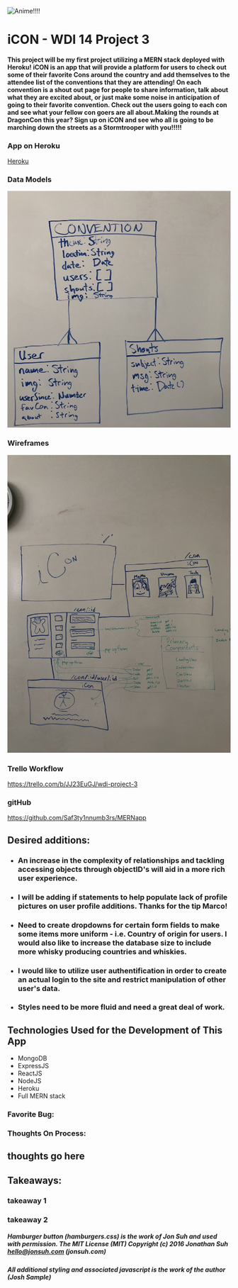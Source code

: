 ![Anime!!!!](http://www.planwallpaper.com/static/images/1444014275-106dee95104209bb9436d6df2b6d5145.jpeg)

# iCON - WDI 14 Project 3
#### This project will be my first project utilizing a MERN stack deployed with Heroku! iCON is an app that will provide a platform for users to check out some of their favorite Cons around the country and add themselves to the attendee list of the conventions that they are attending! On each convention is a shout out page for people to share information, talk about what they are excited about, or just make some noise in anticipation of going to their favorite convention. Check out the users going to each con and see what your fellow con goers are all about.Making the rounds at DragonCon this year? Sign up on iCON and see who all is going to be marching down the streets as a Stormtrooper with you!!!!!

### App on Heroku
<a name="Heroku" href="https://calm-cove-34969.herokuapp.com/">
Heroku</a>

### Data Models

![ERDs](https://github.com/Saf3ty1nnumb3rs/MERNapp/blob/master/ProjectMaterials/erd.JPG)


### Wireframes

![Wireframe](https://github.com/Saf3ty1nnumb3rs/MERNapp/blob/master/ProjectMaterials/wireframe.JPG)

### Trello Workflow

https://trello.com/b/JJ23EuGJ/wdi-project-3

### gitHub

https://github.com/Saf3ty1nnumb3rs/MERNapp

## Desired additions:

* ### An increase in the complexity of relationships and tackling accessing objects through objectID's will aid in a more rich user experience.

* ### I will be adding if statements to help populate lack of profile pictures on user profile additions. Thanks for the tip Marco!

* ### Need to create dropdowns for certain form fields to make some items more uniform - i.e. Country of origin for users. I would also like to increase the database size to include more whisky producing countries and whiskies.

* ### I would like to utilize user authentification in order to create an actual login to the site and restrict manipulation of other user's data.

* ### Styles need to be more fluid and need a great deal of work.


## Technologies Used for the Development of This App

* MongoDB
* ExpressJS
* ReactJS
* NodeJS
* Heroku
* Full MERN stack

### Favorite Bug:

### Thoughts On Process:
## thoughts go here

## Takeaways:

### takeaway 1

### takeaway 2

##### Hamburger button (hamburgers.css) is the work of Jon Suh and used with permission. The MIT License (MIT) Copyright (c) 2016 Jonathan Suh <hello@jonsuh.com> (jonsuh.com) 
##### All additional styling and associated javascript is the work of the author (Josh Sample) 